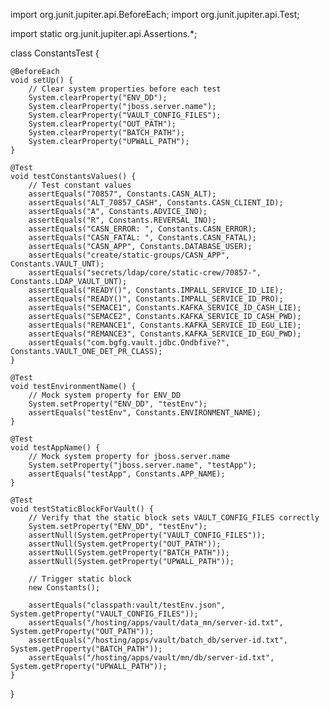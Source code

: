 import org.junit.jupiter.api.BeforeEach;
import org.junit.jupiter.api.Test;

import static org.junit.jupiter.api.Assertions.*;

class ConstantsTest {

    @BeforeEach
    void setUp() {
        // Clear system properties before each test
        System.clearProperty("ENV_DD");
        System.clearProperty("jboss.server.name");
        System.clearProperty("VAULT_CONFIG_FILES");
        System.clearProperty("OUT_PATH");
        System.clearProperty("BATCH_PATH");
        System.clearProperty("UPWALL_PATH");
    }

    @Test
    void testConstantsValues() {
        // Test constant values
        assertEquals("70857", Constants.CASN_ALT);
        assertEquals("ALT_70857_CASH", Constants.CASN_CLIENT_ID);
        assertEquals("A", Constants.ADVICE_INO);
        assertEquals("R", Constants.REVERSAL_INO);
        assertEquals("CASN_ERROR: ", Constants.CASN_ERROR);
        assertEquals("CASN_FATAL: ", Constants.CASN_FATAL);
        assertEquals("CASN_APP", Constants.DATABASE_USER);
        assertEquals("create/static-groups/CASN_APP", Constants.VAULT_UNT);
        assertEquals("secrets/ldap/core/static-crew/70857-", Constants.LDAP_VAULT_UNT);
        assertEquals("READY()", Constants.IMPALL_SERVICE_ID_LIE);
        assertEquals("READY()", Constants.IMPALL_SERVICE_ID_PRO);
        assertEquals("SEMACE1", Constants.KAFKA_SERVICE_ID_CASH_LIE);
        assertEquals("SEMACE2", Constants.KAFKA_SERVICE_ID_CASH_PWD);
        assertEquals("REMANCE1", Constants.KAFKA_SERVICE_ID_EGU_LIE);
        assertEquals("REMANCE3", Constants.KAFKA_SERVICE_ID_EGU_PWD);
        assertEquals("com.bgfg.vault.jdbc.Ondbfive?", Constants.VAULT_ONE_DET_PR_CLASS);
    }

    @Test
    void testEnvironmentName() {
        // Mock system property for ENV_DD
        System.setProperty("ENV_DD", "testEnv");
        assertEquals("testEnv", Constants.ENVIRONMENT_NAME);
    }

    @Test
    void testAppName() {
        // Mock system property for jboss.server.name
        System.setProperty("jboss.server.name", "testApp");
        assertEquals("testApp", Constants.APP_NAME);
    }

    @Test
    void testStaticBlockForVault() {
        // Verify that the static block sets VAULT_CONFIG_FILES correctly
        System.setProperty("ENV_DD", "testEnv");
        assertNull(System.getProperty("VAULT_CONFIG_FILES"));
        assertNull(System.getProperty("OUT_PATH"));
        assertNull(System.getProperty("BATCH_PATH"));
        assertNull(System.getProperty("UPWALL_PATH"));

        // Trigger static block
        new Constants();

        assertEquals("classpath:vault/testEnv.json", System.getProperty("VAULT_CONFIG_FILES"));
        assertEquals("/hosting/apps/vault/data_mn/server-id.txt", System.getProperty("OUT_PATH"));
        assertEquals("/hosting/apps/vault/batch_db/server-id.txt", System.getProperty("BATCH_PATH"));
        assertEquals("/hosting/apps/vault/mn/db/server-id.txt", System.getProperty("UPWALL_PATH"));
    }
}
